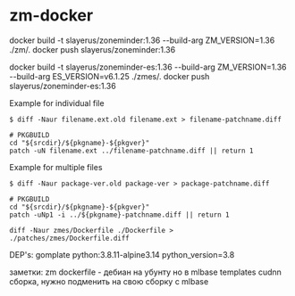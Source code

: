 # zm-docker

docker build -t slayerus/zoneminder:1.36 --build-arg ZM_VERSION=1.36 ./zm/.
docker push slayerus/zoneminder:1.36

docker build -t slayerus/zoneminder-es:1.36 --build-arg ZM_VERSION=1.36 --build-arg ES_VERSION=v6.1.25 ./zmes/.
docker push slayerus/zoneminder-es:1.36

Example for individual file
```
$ diff -Naur filename.ext.old filename.ext > filename-patchname.diff

# PKGBUILD
cd "${srcdir}/${pkgname}-${pkgver}"
patch -uN filename.ext ../filename-patchname.diff || return 1
```
Example for multiple files
```
$ diff -Naur package-ver.old package-ver > package-patchname.diff

# PKGBUILD
cd "${srcdir}/${pkgname}-${pkgver}"
patch -uNp1 -i ../${pkgname}-patchname.diff || return 1
```

```
diff -Naur zmes/Dockerfile ./Dockerfile > ./patches/zmes/Dockerfile.diff
```

DEP's:
gomplate
python:3.8.11-alpine3.14
python_version=3.8

заметки:
zm dockerfile - дебиан на убунту
но в mlbase templates cudnn сборка, нужно подменить на свою сборку с mlbase
